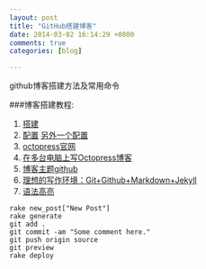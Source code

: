 ```yaml
---
layout: post
title: "GitHub搭建博客"
date: 2014-03-02 16:14:29 +0800
comments: true
categories: [blog]

---
```

github博客搭建方法及常用命令
<!-- more -->
###博客搭建教程:
1. [搭建](http://beyondvincent.com/blog/2013/07/27/107-hello-page-of-github/)
2. [配置](http://biaobiaoqi.me/blog/2013/07/10/decorate-octopress/)  [另外一个配置](http://www.yanjiuyanjiu.com/blog/20130402/)
3. [octopress官网](http://octopress.org/docs/)
4. [在多台电脑上写Octopress博客](http://www.heqingbao.com/blog/2014/01/18/zai-duo-tai-dian-nao-shang-xie-octopressbo-ke/)
5. [博客主题github](https://github.com/imathis/octopress/wiki/3rd-Party-Octopress-Themes)
6. [理想的写作环境：Git+Github+Markdown+Jekyll](http://www.yangzhiping.com/tech/writing-space.html)
7. [语法高亮](http://octopress.org/docs/blogging/code/)

``` plain 博客常用命令
rake new_post["New Post"] 
rake generate
git add .
git commit -am "Some comment here." 
git push origin source
git preview
rake deploy
```



